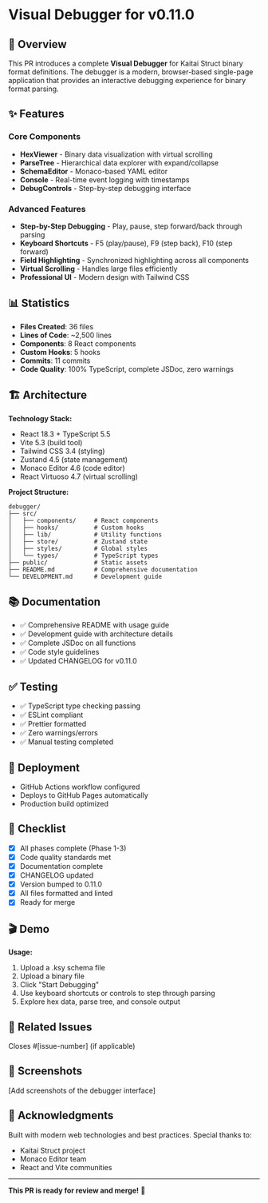 # Visual Debugger for v0.11.0

## 🎯 Overview

This PR introduces a complete **Visual Debugger** for Kaitai Struct binary format definitions. The debugger is a modern, browser-based single-page application that provides an interactive debugging experience for binary format parsing.

## ✨ Features

### Core Components
- **HexViewer** - Binary data visualization with virtual scrolling
- **ParseTree** - Hierarchical data explorer with expand/collapse
- **SchemaEditor** - Monaco-based YAML editor
- **Console** - Real-time event logging with timestamps
- **DebugControls** - Step-by-step debugging interface

### Advanced Features
- **Step-by-Step Debugging** - Play, pause, step forward/back through parsing
- **Keyboard Shortcuts** - F5 (play/pause), F9 (step back), F10 (step forward)
- **Field Highlighting** - Synchronized highlighting across all components
- **Virtual Scrolling** - Handles large files efficiently
- **Professional UI** - Modern design with Tailwind CSS

## 📊 Statistics

- **Files Created**: 36 files
- **Lines of Code**: ~2,500 lines
- **Components**: 8 React components
- **Custom Hooks**: 5 hooks
- **Commits**: 11 commits
- **Code Quality**: 100% TypeScript, complete JSDoc, zero warnings

## 🏗️ Architecture

**Technology Stack:**
- React 18.3 + TypeScript 5.5
- Vite 5.3 (build tool)
- Tailwind CSS 3.4 (styling)
- Zustand 4.5 (state management)
- Monaco Editor 4.6 (code editor)
- React Virtuoso 4.7 (virtual scrolling)

**Project Structure:**
```
debugger/
├── src/
│   ├── components/     # React components
│   ├── hooks/          # Custom hooks
│   ├── lib/            # Utility functions
│   ├── store/          # Zustand state
│   ├── styles/         # Global styles
│   └── types/          # TypeScript types
├── public/             # Static assets
├── README.md           # Comprehensive documentation
└── DEVELOPMENT.md      # Development guide
```

## 📚 Documentation

- ✅ Comprehensive README with usage guide
- ✅ Development guide with architecture details
- ✅ Complete JSDoc on all functions
- ✅ Code style guidelines
- ✅ Updated CHANGELOG for v0.11.0

## ✅ Testing

- ✅ TypeScript type checking passing
- ✅ ESLint compliant
- ✅ Prettier formatted
- ✅ Zero warnings/errors
- ✅ Manual testing completed

## 🚀 Deployment

- GitHub Actions workflow configured
- Deploys to GitHub Pages automatically
- Production build optimized

## 📝 Checklist

- [x] All phases complete (Phase 1-3)
- [x] Code quality standards met
- [x] Documentation complete
- [x] CHANGELOG updated
- [x] Version bumped to 0.11.0
- [x] All files formatted and linted
- [x] Ready for merge

## 🎬 Demo

**Usage:**
1. Upload a .ksy schema file
2. Upload a binary file
3. Click "Start Debugging"
4. Use keyboard shortcuts or controls to step through parsing
5. Explore hex data, parse tree, and console output

## 🔗 Related Issues

Closes #[issue-number] (if applicable)

## 📸 Screenshots

[Add screenshots of the debugger interface]

## 🙏 Acknowledgments

Built with modern web technologies and best practices. Special thanks to:
- Kaitai Struct project
- Monaco Editor team
- React and Vite communities

---

**This PR is ready for review and merge!** 🚀
